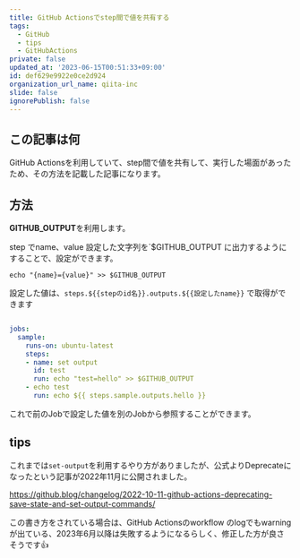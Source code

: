 ```yaml
---
title: GitHub Actionsでstep間で値を共有する
tags:
  - GitHub
  - tips
  - GitHubActions
private: false
updated_at: '2023-06-15T00:51:33+09:00'
id: def629e9922e0ce2d924
organization_url_name: qiita-inc
slide: false
ignorePublish: false
---
```

## この記事は何

GitHub Actionsを利用していて、step間で値を共有して、実行した場面があったため、その方法を記載した記事になります。

## 方法

**GITHUB_OUTPUT**を利用します。

step でname、value 設定した文字列を`$GITHUB_OUTPUT に出力するようにすることで、設定ができます。

`echo "{name}={value}" >> $GITHUB_OUTPUT`

設定した値は、`steps.${{stepのid名}}.outputs.${{設定したname}}` で取得ができます

```yaml:.github/workflows/test.yml

jobs:
  sample:
    runs-on: ubuntu-latest
    steps:
    - name: set output
      id: test
      run: echo "test=hello" >> $GITHUB_OUTPUT 
    - echo test
      run: echo ${{ steps.sample.outputs.hello }}
```

これで前のJobで設定した値を別のJobから参照することができます。

## tips

これまでは`set-output`を利用するやり方がありましたが、公式よりDeprecateになったという記事が2022年11月に公開されました。

https://github.blog/changelog/2022-10-11-github-actions-deprecating-save-state-and-set-output-commands/

この書き方をされている場合は、GitHub Actionsのworkflow のlogでもwarningが出ている、2023年6月以降は失敗するようになるらしく、修正した方が良さそうです:+1:

